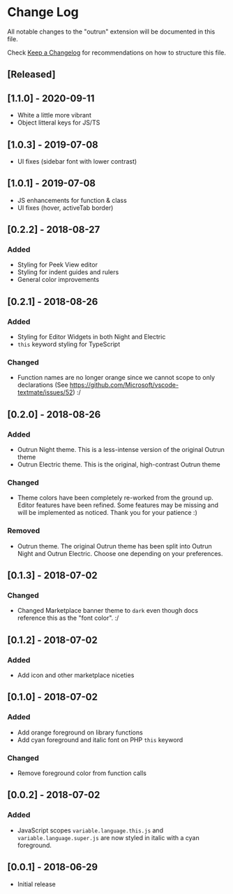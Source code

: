 # Change Log

All notable changes to the "outrun" extension will be documented in this file.

Check [Keep a Changelog](http://keepachangelog.com/) for recommendations on how to structure this file.

## [Released]

## [1.1.0] - 2020-09-11

- White a little more vibrant
- Object litteral keys for JS/TS

## [1.0.3] - 2019-07-08

- UI fixes (sidebar font with lower contrast)

## [1.0.1] - 2019-07-08

- JS enhancements for function & class
- UI fixes (hover, activeTab border)

## [0.2.2] - 2018-08-27

### Added

- Styling for Peek View editor
- Styling for indent guides and rulers
- General color improvements

## [0.2.1] - 2018-08-26

### Added

- Styling for Editor Widgets in both Night and Electric
- `this` keyword styling for TypeScript

### Changed

- Function names are no longer orange since we cannot scope to only declarations (See https://github.com/Microsoft/vscode-textmate/issues/52) :/

## [0.2.0] - 2018-08-26

### Added

- Outrun Night theme. This is a less-intense version of the original Outrun theme
- Outrun Electric theme. This is the original, high-contrast Outrun theme

### Changed

- Theme colors have been completely re-worked from the ground up. Editor features have been refined. Some features may be missing and will be implemented as noticed. Thank you for your patience :)

### Removed

- Outrun theme. The original Outrun theme has been split into Outrun Night and Outrun Electric. Choose one depending on your preferences.

## [0.1.3] - 2018-07-02

### Changed

- Changed Marketplace banner theme to `dark` even though docs reference this as the "font color". :/

## [0.1.2] - 2018-07-02

### Added

- Add icon and other marketplace niceties

## [0.1.0] - 2018-07-02

### Added

- Add orange foreground on library functions
- Add cyan foreground and italic font on PHP `this` keyword

### Changed

- Remove foreground color from function calls

## [0.0.2] - 2018-07-02

### Added

- JavaScript scopes `variable.language.this.js` and `variable.language.super.js` are now styled in italic with a cyan foreground.

## [0.0.1] - 2018-06-29

- Initial release
